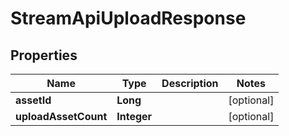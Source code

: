 

# StreamApiUploadResponse


## Properties

Name | Type | Description | Notes
------------ | ------------- | ------------- | -------------
**assetId** | **Long** |  |  [optional]
**uploadAssetCount** | **Integer** |  |  [optional]



